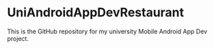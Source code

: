 # UniAndroidAppDevRestaurant
This is the GitHub repository for my university Mobile Android App Dev project.
